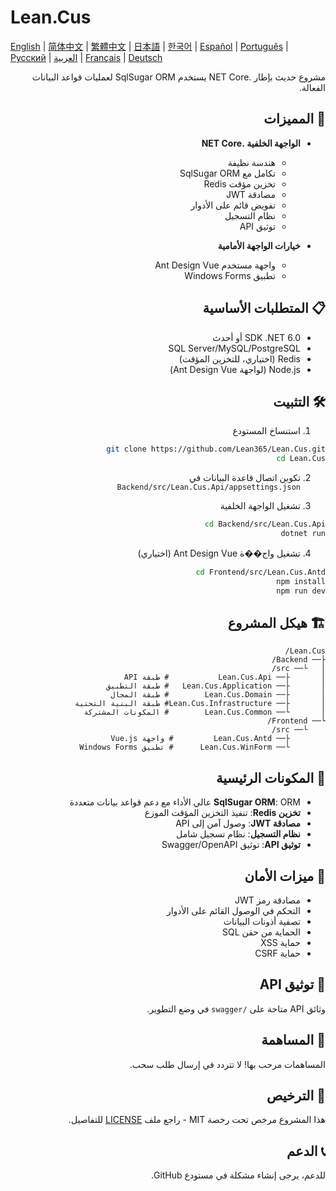 # Lean.Cus

[English](README.md) | [简体中文](README.zh-CN.md) | [繁體中文](README.zh-TW.md) | [日本語](README.ja.md) | [한국어](README.ko.md) | [Español](README.es.md) | [Português](README.pt.md) | [Русский](README.ru.md) | [العربية](README.ar.md) | [Français](README.fr.md) | [Deutsch](README.de.md)

<div dir="rtl">

مشروع حديث بإطار .NET Core يستخدم SqlSugar ORM لعمليات قواعد البيانات الفعالة.

## 🚀 المميزات

- **الواجهة الخلفية .NET Core**
  - هندسة نظيفة
  - تكامل مع SqlSugar ORM
  - تخزين مؤقت Redis
  - مصادقة JWT
  - تفويض قائم على الأدوار
  - نظام التسجيل
  - توثيق API

- **خيارات الواجهة الأمامية**
  - واجهة مستخدم Ant Design Vue
  - تطبيق Windows Forms

## 📋 المتطلبات الأساسية

- SDK .NET 6.0 أو أحدث
- SQL Server/MySQL/PostgreSQL
- Redis (اختياري، للتخزين المؤقت)
- Node.js (لواجهة Ant Design Vue)

## 🛠️ التثبيت

1. استنساخ المستودع
```bash
git clone https://github.com/Lean365/Lean.Cus.git
cd Lean.Cus
```

2. تكوين اتصال قاعدة البيانات في `Backend/src/Lean.Cus.Api/appsettings.json`

3. تشغيل الواجهة الخلفية
```bash
cd Backend/src/Lean.Cus.Api
dotnet run
```

4. تشغيل واج��ة Ant Design Vue (اختياري)
```bash
cd Frontend/src/Lean.Cus.Antd
npm install
npm run dev
```

## 🏗️ هيكل المشروع

```
Lean.Cus/
├── Backend/
│   └── src/
│       ├── Lean.Cus.Api           # طبقة API
│       ├── Lean.Cus.Application   # طبقة التطبيق
│       ├── Lean.Cus.Domain        # طبقة المجال
│       ├── Lean.Cus.Infrastructure# طبقة البنية التحتية
│       └── Lean.Cus.Common        # المكونات المشتركة
└── Frontend/
    └── src/
        ├── Lean.Cus.Antd         # واجهة Vue.js
        └── Lean.Cus.WinForm      # تطبيق Windows Forms
```

## 🔧 المكونات الرئيسية

- **SqlSugar ORM**: ORM عالي الأداء مع دعم قواعد بيانات متعددة
- **تخزين Redis**: تنفيذ التخزين المؤقت الموزع
- **مصادقة JWT**: وصول آمن إلى API
- **نظام التسجيل**: نظام تسجيل شامل
- **توثيق API**: توثيق Swagger/OpenAPI

## 🔐 ميزات الأمان

- مصادقة رمز JWT
- التحكم في الوصول القائم على الأدوار
- تصفية أذونات البيانات
- الحماية من حقن SQL
- حماية XSS
- حماية CSRF

## 📝 توثيق API

وثائق API متاحة على `/swagger` في وضع التطوير.

## 🤝 المساهمة

المساهمات مرحب بها! لا تتردد في إرسال طلب سحب.

## 📄 الترخيص

هذا المشروع مرخص تحت رخصة MIT - راجع ملف [LICENSE](LICENSE) للتفاصيل.

## 📞 الدعم

للدعم، يرجى إنشاء مشكلة في مستودع GitHub.

</div> 